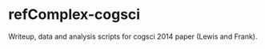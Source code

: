 refComplex-cogsci
=================

Writeup, data and analysis scripts for cogsci 2014 paper (Lewis and Frank).
